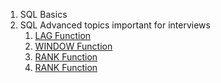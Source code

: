 
1. SQL Basics
2. SQL Advanced topics important for interviews
    1. [LAG Function](https://www.mysqltutorial.org/mysql-window-functions/mysql-lag-function/)
    2. [WINDOW Function](https://www.stratascratch.com/blog/the-ultimate-guide-to-sql-window-functions/)
    3. [RANK Function](https://www.sqltutorial.org/sql-window-functions/sql-rank/)
    4. [RANK Function](https://www.mysqltutorial.org/mysql-window-functions/mysql-rank-function/)
